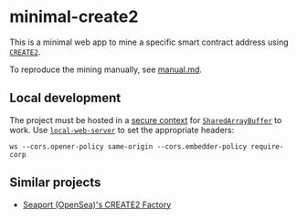 # minimal-create2

This is a minimal web app to mine a specific smart contract address using [`CREATE2`](https://eips.ethereum.org/EIPS/eip-1014).

To reproduce the mining manually, see [manual.md](/manual.md).

## Local development

The project must be hosted in a [secure context](https://developer.mozilla.org/en-US/docs/Web/Security/Secure_Contexts) for [`SharedArrayBuffer`](https://developer.mozilla.org/en-US/docs/Web/JavaScript/Reference/Global_Objects/SharedArrayBuffer) to work. Use [`local-web-server`](https://www.npmjs.com/package/local-web-server) to set the appropriate headers:

```
ws --cors.opener-policy same-origin --cors.embedder-policy require-corp
```

## Similar projects

- [Seaport (OpenSea)'s CREATE2 Factory](https://github.com/ProjectOpenSea/seaport/blob/main/docs/Deployment.md)
